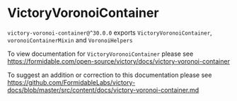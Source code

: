 # VictoryVoronoiContainer

`victory-voronoi-container@^30.0.0` exports `VictoryVoronoiContainer`, `voronoiContainerMixin` and `VoronoiHelpers`

To view documentation for `VictoryVoronoiContainer` please see https://formidable.com/open-source/victory/docs/victory-voronoi-container

To suggest an addition or correction to this documentation please see https://github.com/FormidableLabs/victory-docs/blob/master/src/content/docs/victory-voronoi-container.md